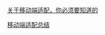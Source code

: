 [关于移动端适配，你必须要知道的](https://juejin.im/post/5cddf289f265da038f77696c?utm_medium=fe&utm_source=weixinqun)

[移动端适配总结](https://juejin.im/post/5c0dd7ac6fb9a049c43d7edc)